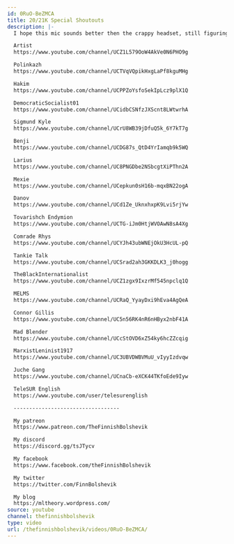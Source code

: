 ```yaml
---
id: 0RuO-BeZMCA
title: 20/21K Special Shoutouts
description: |-
  I hope this mic sounds better then the crappy headset, still figuring it out!

  Artist
  https://www.youtube.com/channel/UCZ1L579OoW4AkVe0N6PHO9g

  Polinkazh
  https://www.youtube.com/channel/UCTVqVQpikHxgLaPf8kguMHg

  Hakim
  https://www.youtube.com/channel/UCPPZoYsfoSekIpLcz9plX1Q

  DemocraticSocialist01
  https://www.youtube.com/channel/UCidbCSNfzJXScnt8LWtwrhA

  Sigmund Kyle
  https://www.youtube.com/channel/UCrU8WB39jDfuQ5k_6Y7kT7g

  Benji
  https://www.youtube.com/channel/UCDG87s_QtD4YrIamqb9k5WQ

  Larius
  https://www.youtube.com/channel/UC8PNGDbe2NSbcgtXiPThn2A

  Mexie
  https://www.youtube.com/channel/UCepkun0sH16b-mqxBN22ogA

  Danov
  https://www.youtube.com/channel/UCd1Ze_UknxhxpK9Lvi5rjYw

  Tovarishch Endymion
  https://www.youtube.com/channel/UCTG-iJm0HtjWVOAwN8sA4Xg

  Comrade Rhys
  https://www.youtube.com/channel/UCYJh43ubWNEjOkU3HcUL-pQ

  Tankie Talk
  https://www.youtube.com/channel/UCSrad2ah3GKKDLK3_j0hogg

  TheBlackInternationalist
  https://www.youtube.com/channel/UCZ1zgx9IxzrMf545npclq1Q

  MELMS
  https://www.youtube.com/channel/UCRaQ_YyayDxi9hEva4AgQeA

  Connor Gillis
  https://www.youtube.com/channel/UC5n56RK4nR6nHByx2nbF41A

  Mad Blender
  https://www.youtube.com/channel/UCcStOVD6xZ54ky6hcZZcqig

  MarxistLeninist1917
  https://www.youtube.com/channel/UC3UBVDWBVMuU_vIyyIzdvqw

  Juche Gang
  https://www.youtube.com/channel/UCnaCb-eXCK44TKfoEde9Iyw

  TeleSUR English
  https://www.youtube.com/user/telesurenglish

  ----------------------------------

  My patreon
  https://www.patreon.com/TheFinnishBolshevik

  My discord
  https://discord.gg/tsJTycv

  My facebook
  https://www.facebook.com/theFinnishBolshevik

  My twitter
  https://twitter.com/FinnBolshevik

  My blog
  https://mltheory.wordpress.com/
source: youtube
channel: thefinnishbolshevik
type: video
url: /thefinnishbolshevik/videos/0RuO-BeZMCA/
---
```

